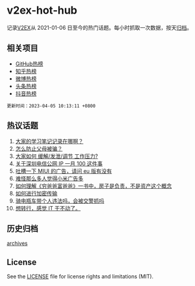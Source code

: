 # v2ex-hot-hub

 记录[V2EX](https://www.v2ex.com/)从 2021-01-06 日至今的热门话题。每小时抓取一次数据，按天[归档](archives)。
 
 ## 相关项目

- [GitHub热榜](https://github.com/it985/github-hot-hub)
- [知乎热榜](https://github.com/it985/zhihu-hot-hub)
- [微博热榜](https://github.com/it985/weibo-hot-hub)
- [头条热榜](https://github.com/it985/toutiao-hot-hub)
- [抖音热榜](https://github.com/it985/douyin-hot-hub)


 `更新时间：2023-04-05 10:13:11 +0800`

## 热议话题

1. [大家的学习笔记记录在哪啊？](https://www.v2ex.com/t/929711)
1. [怎么防止父母被骗？](https://www.v2ex.com/t/929669)
1. [大家如何 缓解/发泄/调节 工作压力?](https://www.v2ex.com/t/929716)
1. [关于深圳电信公网 IP 一月 100 这件事](https://www.v2ex.com/t/929678)
1. [吐槽一下 MIUI 的广告，请问 eu 版有没有](https://www.v2ex.com/t/929633)
1. [难怪那么多人觉得小米广告多](https://www.v2ex.com/t/929862)
1. [如何理解《穷爸爸富爸爸》一书中，房子是负责，不是资产这个概念](https://www.v2ex.com/t/929733)
1. [如何进行加密传输](https://www.v2ex.com/t/929649)
1. [骑电瓶车带个人违法吗，会被交警抓吗](https://www.v2ex.com/t/929739)
1. [想转行，感觉 IT 干不动了。](https://www.v2ex.com/t/929747)

## 历史归档

[archives](archives)

## License

See the [LICENSE](LICENSE) file for license rights and limitations (MIT).
